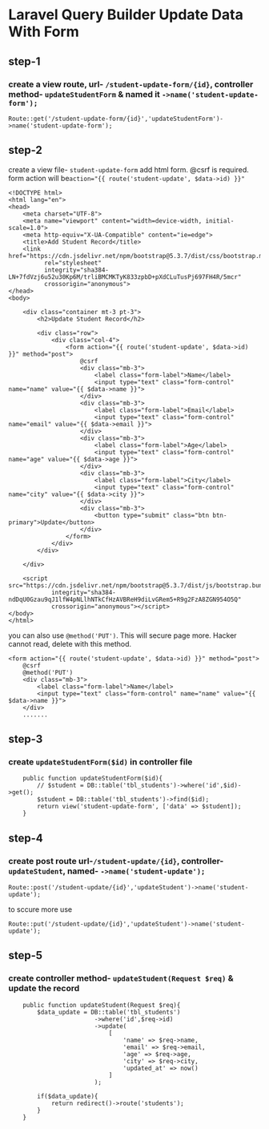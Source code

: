 # Laravel Query Builder Update Data With Form
## step-1
### create a view route, url- `/student-update-form/{id}`, controller method- `updateStudentForm` & named it `->name('student-update-form');`
```
Route::get('/student-update-form/{id}','updateStudentForm')->name('student-update-form');
```

## step-2
create a view file- `student-update-form` add html form. @csrf is required.
form action will be`action="{{ route('student-update', $data->id) }}"`
```
<!DOCTYPE html>
<html lang="en">
<head>
    <meta charset="UTF-8">
    <meta name="viewport" content="width=device-width, initial-scale=1.0">
    <meta http-equiv="X-UA-Compatible" content="ie=edge">
    <title>Add Student Record</title>
    <link href="https://cdn.jsdelivr.net/npm/bootstrap@5.3.7/dist/css/bootstrap.min.css"
          rel="stylesheet"
          integrity="sha384-LN+7fdVzj6u52u30Kp6M/trliBMCMKTyK833zpbD+pXdCLuTusPj697FH4R/5mcr"
          crossorigin="anonymous">
</head>
<body>
    
    <div class="container mt-3 pt-3">
        <h2>Update Student Record</h2>

        <div class="row">
            <div class="col-4">
                <form action="{{ route('student-update', $data->id) }}" method="post">
                    @csrf
                    <div class="mb-3">
                        <label class="form-label">Name</label>
                        <input type="text" class="form-control" name="name" value="{{ $data->name }}">
                    </div>
                    <div class="mb-3">
                        <label class="form-label">Email</label>
                        <input type="text" class="form-control" name="email" value="{{ $data->email }}">
                    </div>
                    <div class="mb-3">
                        <label class="form-label">Age</label>
                        <input type="text" class="form-control" name="age" value="{{ $data->age }}">
                    </div>
                    <div class="mb-3">
                        <label class="form-label">City</label>
                        <input type="text" class="form-control" name="city" value="{{ $data->city }}">
                    </div>
                    <div class="mb-3">
                        <button type="submit" class="btn btn-primary">Update</button>
                    </div>
                </form>
            </div>
        </div>

    </div>

    <script src="https://cdn.jsdelivr.net/npm/bootstrap@5.3.7/dist/js/bootstrap.bundle.min.js"
            integrity="sha384-ndDqU0Gzau9qJ1lfW4pNLlhNTkCfHzAVBReH9diLvGRem5+R9g2FzA8ZGN954O5Q"
            crossorigin="anonymous"></script>
</body>
</html>
```
you can also use `@method('PUT')`. This will secure page more. Hacker cannot read, delete with this method.
```
<form action="{{ route('student-update', $data->id) }}" method="post">
    @csrf
    @method('PUT')
    <div class="mb-3">
        <label class="form-label">Name</label>
        <input type="text" class="form-control" name="name" value="{{ $data->name }}">
    </div>
    .......
```

## step-3
### create `updateStudentForm($id)` in controller file
```
    public function updateStudentForm($id){
        // $student = DB::table('tbl_students')->where('id',$id)->get();
        $student = DB::table('tbl_students')->find($id);
        return view('student-update-form', ['data' => $student]);
    }
```

## step-4
### create post route url-`/student-update/{id}`, controller- `updateStudent`, named- `->name('student-update');`
```
Route::post('/student-update/{id}','updateStudent')->name('student-update');
```
to sccure more use
```
Route::put('/student-update/{id}','updateStudent')->name('student-update');
```

## step-5
### create controller method- `updateStudent(Request $req)` & update the record
```
    public function updateStudent(Request $req){
        $data_update = DB::table('tbl_students')
                        ->where('id',$req->id)
                        ->update(
                            [
                                'name' => $req->name,
                                'email' => $req->email,
                                'age' => $req->age,
                                'city' => $req->city,
                                'updated_at' => now()
                            ]
                        );
        
        if($data_update){
            return redirect()->route('students');
        }
    }
```
